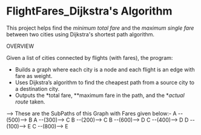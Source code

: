 # FlightFares_Dijkstra's Algorithm
This project helps find the *minimum total fare* and the *maximum single fare* between two cities using Dijkstra's shortest path algorithm.

OVERVIEW

Given a list of cities connected by flights (with fares), the program:
- Builds a graph where each city is a node and each flight is an edge with fare as weight.
- Uses Dijkstra’s algorithm to find the cheapest path from a source city to a destination city.
- Outputs the *total fare, **maximum fare in the path, and the **actual route* taken.
  
--> These are the SubPaths of this Graph with Fares given below:-
A --(500)--> B
A --(300)--> C
B --(200)--> C
B --(600)--> D
C --(400)--> D
D --(100)--> E
C --(800)--> E

